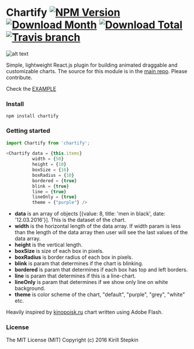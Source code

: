 # Chartify [![NPM Version](https://img.shields.io/npm/v/chartify.svg?style=flat-square)](https://www.npmjs.com/package/chartify) [![Download Month](https://img.shields.io/npm/dm/chartify.svg?style=flat-square)](https://www.npmjs.com/package/chartify) [![Download Total](https://img.shields.io/npm/dt/chartify.svg?style=flat-square)](https://www.npmjs.com/package/chartify) [![Travis branch](https://img.shields.io/travis/kiqs/chartify/master.svg?style=flat-square)](https://github.com/kiqs/chartify)

![alt text](https://raw.githubusercontent.com/kiqs/chartify/master/img/prev.gif)

Simple, lightweight React.js plugin for building animated draggable and customizable charts. The source for this module is in the [main repo](https://github.com/kiqs/chartify). Please contribute.

Check the [EXAMPLE](https://kiqs.github.io/chartify/example/)

### Install

```
npm install chartify
```

### Getting started

```javascript
import Chartify from 'chartify';
```

```javascript
<Chartify data = {this.items}
		  width = {50} 
	      height = {10}
	      boxSize = {16}
	      boxRadius = {10}
	      bordered = {true}
	      blink = {true}
	      line = {true}
	      lineOnly = {true}
	      theme = {"purple"} />
```

* **data** is an array of objects [{value: 8, title: 'men in black', date: '12.03.2016'}]. This is the dataset of the chart.
* **width** is the horizontal length of the data array. If width param is less than the length of the data array then user will see the last values of the data array.
* **height** is the vertical length.
* **boxSize** is size of each box in pixels.
* **boxRadius** is border radius of each box in pixels.
* **blink** is param that determines if the chart is blinking.
* **bordered** is param that determines if each box has top and left borders.
* **line** is param that determines if this is a line-chart.
* **lineOnly** is param that determines if we show only line on white background.
* **theme** is color scheme of the chart, "default", "purple", "grey", "white" etc.

Heavily inspired by [kinopoisk.ru](https://www.kinopoisk.ru/) chart written using Adobe Flash.

### License

The MIT License (MIT) Copyright (c) 2016 Kirill Stepkin
